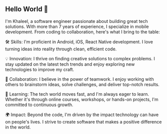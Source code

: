 ## Hello World 👋

I'm Khaleel, a software engineer passionate about building great tech solutions. With more than 7 years of experience, I specialize in mobile development. From coding to collaboration, here's what I bring to the table:

🛠️ Skills: I'm proficient in Android, iOS, React Native development. I love turning ideas into reality through clean, efficient code.

💡 Innovation: I thrive on finding creative solutions to complex problems. I stay updated on the latest tech trends and enjoy exploring new technologies to improve my craft.

🤝 Collaboration: I believe in the power of teamwork. I enjoy working with others to brainstorm ideas, solve challenges, and deliver top-notch results.

🌱 Learning: The tech world moves fast, and I'm always eager to learn. Whether it's through online courses, workshops, or hands-on projects, I'm committed to continuous growth.

🌍 Impact: Beyond the code, I'm driven by the impact technology can have on people's lives. I strive to create software that makes a positive difference in the world.

